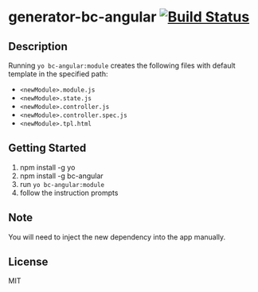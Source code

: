 # generator-bc-angular [![Build Status](https://secure.travis-ci.org/malucky/generator-bc-generator.png?branch=master)](https://travis-ci.org/malucky/generator-bc-generator)

## Description

Running `yo bc-angular:module` creates the following files with default template in the specified path:
- `<newModule>.module.js`
- `<newModule>.state.js`
- `<newModule>.controller.js`
- `<newModule>.controller.spec.js`
- `<newModule>.tpl.html`

## Getting Started

1. npm install -g yo
2. npm install -g bc-angular
3. run `yo bc-angular:module`
4. follow the instruction prompts


## Note

You will need to inject the new dependency into the app manually.

## License

MIT
